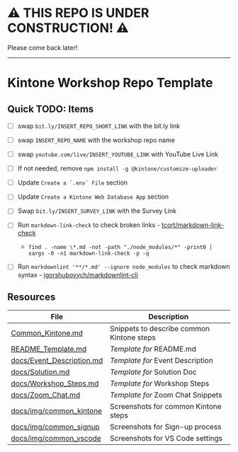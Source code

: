 # ⚠️ THIS REPO IS UNDER CONSTRUCTION! ⚠️
Please come back later!

----

# Kintone Workshop Repo Template

## Quick TODO: Items
* [ ] swap `bit.ly/INSERT_REPO_SHORT_LINK` with the bit.ly link
* [ ] swap `INSERT_REPO_NAME` with the workshop repo name
* [ ] swap `youtube.com/live/INSERT_YOUTUBE_LINK` with YouTube Live Link
* [ ] If not needed, remove `npm install -g @kintone/customize-uploader`
* [ ] Update ```Create a `.env` File``` section
* [ ] Update `Create a Kintone Web Database App` section
* [ ] Swap `bit.ly/INSERT_SURVEY_LINK` with the Survey Link
* [ ] Run `markdown-link-check` to check broken links - [tcort/markdown-link-check](https://github.com/tcort/markdown-link-check)
  * `find . -name \*.md -not -path "./node_modules/*" -print0 | xargs -0 -n1 markdown-link-check -p -q`
* [ ] Run `markdownlint '**/*.md' --ignore node_modules` to check markdown syntax - [igorshubovych/markdownlint-cli](https://github.com/igorshubovych/markdownlint-cli)


## Resources

| File                                                   | Description                               |
| ------------------------------------------------------ | ----------------------------------------- |
| [Common_Kintone.md](Common_Kintone.md)                 | Snippets to describe common Kintone steps |
| [README_Template.md](README_Template.md)               | _Template for_ README.md                  |
| [docs/Event_Description.md](docs/Event_Description.md) | _Template for_ Event Description          |
| [docs/Solution.md](docs/Solution.md)                   | _Template for_ Solution Doc               |
| [docs/Workshop_Steps.md](docs/Workshop_Steps.md)       | _Template for_ Workshop Steps             |
| [docs/Zoom_Chat.md](docs/Zoom_Chat.md)                 | _Template for_ Zoom Chat Snippets         |
| [docs/img/common_kintone](docs/img/common_kintone)     | Screenshots for common Kintone steps      |
| [docs/img/common_signup](docs/img/common_signup)       | Screenshots for Sign-up process           |
| [docs/img/common_vscode](docs/img/common_vscode)       | Screenshots for VS Code settings          |
